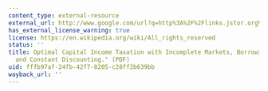 ```yaml
---
content_type: external-resource
external_url: http://www.google.com/url?q=http%3A%2F%2Flinks.jstor.org%2Fstable%2Fpdfplus%2F2138707.pdf&sa=D&sntz=1&usg=AFQjCNFx4cB2zK6RSqSgxFW3KQUkh9_MIw
has_external_license_warning: true
license: https://en.wikipedia.org/wiki/All_rights_reserved
status: ''
title: Optimal Capital Income Taxation with Incomplete Markets, Borrowing Constraints,
  and Constant Discounting." (PDF)
uid: fffb97af-24fb-42f7-8205-c28ff2b639bb
wayback_url: ''
---
```

